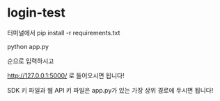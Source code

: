 # login-test
터미널에서 
pip install -r requirements.txt    

python app.py 

순으로 입력하시고 

http://127.0.0.1:5000/ 로 들어오시면 됩니다! 

SDK 키 파일과 웹 API 키 파일은 app.py가 있는 가장 상위 경로에 두시면 됩니다!
